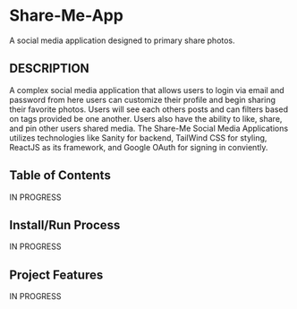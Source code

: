 # Share-Me-App
A social media application designed to primary share photos.

## DESCRIPTION
A complex social media application that allows users to login via email and password
from here users can customize their profile and begin sharing their favorite photos.
Users will see each others posts and can filters based on tags provided be one another.
Users also have the ability to like, share, and pin other users shared media. 
The Share-Me Social Media Applications utilizes technologies like Sanity for backend,
TailWind CSS for styling, ReactJS as its framework, and Google OAuth for signing in 
conviently.

## Table of Contents
IN PROGRESS

## Install/Run Process
IN PROGRESS

## Project Features
IN PROGRESS
